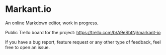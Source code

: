 # Markant.io
An online Markdown editor, work in progress.

Public Trello board for the project: https://trello.com/b/A9eSbtNj/markant-io

If you have a bug report, feature request or any other type of feedback, feel free to open an issue.
